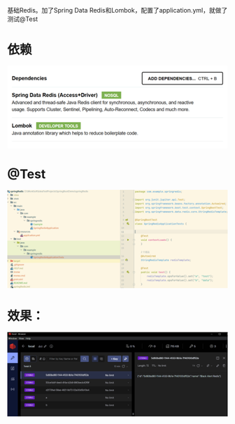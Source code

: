基础Redis。加了Spring Data Redis和Lombok，配置了application.yml，就做了测试@Test

# 依赖
![img.png](img.png)

# @Test
![img_1.png](img_1.png)

# 效果：
![img_2.png](img_2.png)